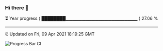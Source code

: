 ### Hi there 👋

⏳ Year progress { ████████▁▁▁▁▁▁▁▁▁▁▁▁▁▁▁▁▁▁▁▁▁▁ } 27.06 %

---

⏰ Updated on Fri, 09 Apr 2021 18:19:25 GMT

![Progress Bar CI](https://github.com/liununu/liununu/workflows/Progress%20Bar%20CI/badge.svg)
